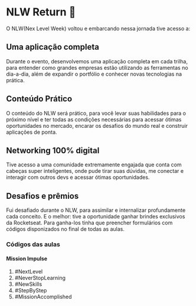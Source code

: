 # NLW Return 🚀
O NLW(Nex Level Week) voltou e embarcando nessa jornada tive acesso a:
## Uma aplicação completa
Durante o evento, desenvolvemos uma aplicação completa em cada trilha, para entender como grandes empresas estão utilizando as ferramentas no dia-a-dia, além de expandir o portfólio e conhecer novas tecnologias na prática.
## Conteúdo Prático
O conteúdo do NLW será prático, para você levar suas habilidades para o próximo nível e ter todas as condições necessárias para acessar ótimas oportunidades no mercado, encarar os desafios do mundo real e construir aplicações de ponta.
## Networking 100% digital
Tive acesso a uma comunidade extremamente engajada que conta com cabeças super inteligentes, onde pude tirar suas dúvidas, me conectar e interagir com outros devs e acessar ótimas oportunidades.
## Desafios e prêmios
Fui desafiado durante o NLW, para assimilar e internalizar profundamente cada conceito. E o melhor: tive a oportunidade ganhar brindes exclusivos da Rocketseat. Para ganha-los tinha que preencher formulários com códigos disponizados no final de todas as aulas.
### Códigos das aulas
#### Mission Impulse
1. #NextLevel
2. #NeverStopLearning
3. #NewSkills
4. #StepByStep
5. #MissionAccomplished